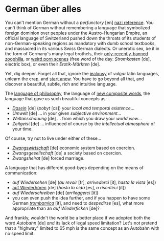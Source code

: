 German über alles
===

You can't mention German without a *perfunctory* [en] [nazi reference](http://en.wikipedia.org/wiki/Deutschlandlied#Use_during_Nazi_rule). You can't think of German without remembering a language that symbolized foreign dominion over peoples under the Austro-Hungarian Empire, an official language of Switzerland pushed down the throats of its students of non-German-speaking regions as mandatory with dumb school textbooks, and massacred in its various Swiss German dialects. Or unerotic sex, be it in the form of Germany's many legal brothels, their [only-recently-banned zoophilia](http://www.dailymail.co.uk/news/article-2352779/Bestiality-brothels-spreading-Germany-campaigner-claims-abusers-sex-animals-lifestyle-choice.html), or [weird porn scenes](https://www.youtube.com/watch?v=c2etyxr-BVs) (free word of the day: *Stromkasten* [de], electric box), or even their *Erotik-Märkten* [de].

Yet, dig deeper. Forget all that, ignore the [jealousy](http://9gag.com/gag/aBRqZ4x?ref=fb.s) of *vulgar* latin languages, unlearn the crap, and [start anew](http://inner-game.info/how-to-learn-languages/). You have to go beyond all that, and discover a beautiful, subtle, rich and intuitive language. 

The [language of philosophy](http://www.slate.fr/tribune/84783/la-traduction-assassine-dheidegger), the language of [new composite words](http://www.telegraph.co.uk/news/worldnews/europe/germany/10095976/Germany-drops-its-longest-word-Rindfleischeti....html), the language that gave us such beautiful concepts as:

- *[Dasein](http://en.wikipedia.org/wiki/Dasein)* [de] (*pobyt* [cs]) your *local and temporal existence*...
- *Umwelt* [de] ... in your given *subjective environment*...
- *Weltanschauung* [de] ... from which you draw your *world view*...
- *Zeitgeist* [de] ... influenced of course by the *intellectual atmosphere* of your time.

Of course, try not to live under either of these...

- *[Zwangswirtschaft](http://mises.org/midroad/mr5.asp)* [de] economic system based on coercion.
- *Zwangsgesellschaft* [de] a society based on coercion.
- *Zwangsheirat* [de] forced marriage.

A language that has different good-byes depending on the means of communication:

- *auf Wiedersehen* [de] (*au revoir* [fr], *arrivederci* [it], *hasta la vista* [es])
- [auf Wiederhören](http://en.wiktionary.org/wiki/auf_Wiederh%C3%B6ren) [de] (*hasta la oída* [es], *a risentirci* [it])
- *auf Wiederschreiben* [de] (*arrileggerci* [it])
- you can even push the idea further, and if you happen to have some German *[trombamica](minestra-riscaldata-trombamici)* [it], and need to *despedirse* [es], what more appropriate than an *auf Wiederficken* [de]?

And frankly, wouldn't the world be a better place if we adopted both the word *Autobahn* [de] *and* its lack of legal speed limitation? Let's not pretend that a "highway" limited to 65 mph is the same concept as an Autobahn with no speed limit.
